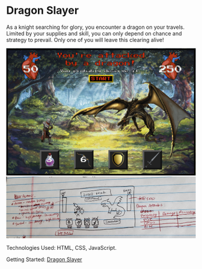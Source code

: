 # Dragon Slayer
As a knight searching for glory, you encounter a dragon on your travels. Limited by your supplies and skill, you can only depend on chance and strategy to prevail. Only one of you will leave this clearing alive!

![Final Game](/final_screenshot.png)
![Wireframe](/wireframe.jpg)

Technologies Used: HTML, CSS, JavaScript.

Getting Started: [Dragon Slayer](https://n8dizonmustard.github.io/project_dragon/)
